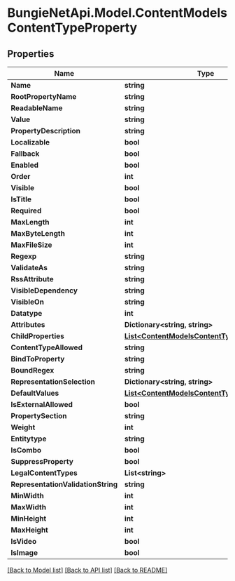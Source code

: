 # BungieNetApi.Model.ContentModelsContentTypeProperty
## Properties

Name | Type | Description | Notes
------------ | ------------- | ------------- | -------------
**Name** | **string** |  | [optional] 
**RootPropertyName** | **string** |  | [optional] 
**ReadableName** | **string** |  | [optional] 
**Value** | **string** |  | [optional] 
**PropertyDescription** | **string** |  | [optional] 
**Localizable** | **bool** |  | [optional] 
**Fallback** | **bool** |  | [optional] 
**Enabled** | **bool** |  | [optional] 
**Order** | **int** |  | [optional] 
**Visible** | **bool** |  | [optional] 
**IsTitle** | **bool** |  | [optional] 
**Required** | **bool** |  | [optional] 
**MaxLength** | **int** |  | [optional] 
**MaxByteLength** | **int** |  | [optional] 
**MaxFileSize** | **int** |  | [optional] 
**Regexp** | **string** |  | [optional] 
**ValidateAs** | **string** |  | [optional] 
**RssAttribute** | **string** |  | [optional] 
**VisibleDependency** | **string** |  | [optional] 
**VisibleOn** | **string** |  | [optional] 
**Datatype** | **int** |  | [optional] 
**Attributes** | **Dictionary&lt;string, string&gt;** |  | [optional] 
**ChildProperties** | [**List&lt;ContentModelsContentTypeProperty&gt;**](ContentModelsContentTypeProperty.md) |  | [optional] 
**ContentTypeAllowed** | **string** |  | [optional] 
**BindToProperty** | **string** |  | [optional] 
**BoundRegex** | **string** |  | [optional] 
**RepresentationSelection** | **Dictionary&lt;string, string&gt;** |  | [optional] 
**DefaultValues** | [**List&lt;ContentModelsContentTypeDefaultValue&gt;**](ContentModelsContentTypeDefaultValue.md) |  | [optional] 
**IsExternalAllowed** | **bool** |  | [optional] 
**PropertySection** | **string** |  | [optional] 
**Weight** | **int** |  | [optional] 
**Entitytype** | **string** |  | [optional] 
**IsCombo** | **bool** |  | [optional] 
**SuppressProperty** | **bool** |  | [optional] 
**LegalContentTypes** | **List&lt;string&gt;** |  | [optional] 
**RepresentationValidationString** | **string** |  | [optional] 
**MinWidth** | **int** |  | [optional] 
**MaxWidth** | **int** |  | [optional] 
**MinHeight** | **int** |  | [optional] 
**MaxHeight** | **int** |  | [optional] 
**IsVideo** | **bool** |  | [optional] 
**IsImage** | **bool** |  | [optional] 

[[Back to Model list]](../README.md#documentation-for-models) [[Back to API list]](../README.md#documentation-for-api-endpoints) [[Back to README]](../README.md)

